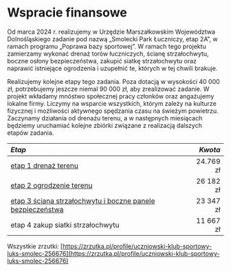 # Wspracie finansowe

Od marca 2024 r. realizujemy w Urzędzie Marszałkowskim Województwa Dolnośląskiego zadanie pod nazwą „Smolecki Park Łuczniczy, etap 2A”, w ramach programu „Poprawa bazy sportowej”. W ramach tego projektu zamierzamy wykonać drenaż torów łuczniczych, ścianę strzałochwytu, boczne osłony bezpieczeństwa, zakupić siatkę strzałochwytu oraz naprawić istniejące ogrodzenia i uzupełnić te, których w tej chwili brakuje. 

Realizujemy kolejne etapy tego zadania. Poza dotacją w wysokości 40 000 zł, potrzebujemy jeszcze niemal 90 000 zł, aby zrealizować zadanie. W projekt wkładamy mnóstwo społecznej pracy członków oraz angażujemy lokalne firmy. Liczymy na wsparcie wszystkich, którym zależy na kulturze fizycznej i możliwości aktywnego spędzania czasu na świeżym powietrzu. Zaczynamy działania od drenażu terenu, a w następnych miesiącach będziemy uruchamiać kolejne zbiórki związane z realizacją dalszych etapów zadania.


<center>

| ***Etap***      | ***Kwota*** |
| :---  | ---: |
| [etap 1 drenaż terenu](https://zrzutka.pl/2rgav8) | 24.769 zł    |
| [etap 2 ogrodzenie terenu](https://zrzutka.pl/2rw8cp) | 26 182 zł    |
| [etap 3 ściana strzałochwytu i boczne panele bezpieczeństwa](https://zrzutka.pl/2x5tsw) | 23 347 zł    |
| etap 4 zakup siatki strzałochwytu | 11 667 zł    |


</center>

Wszystkie zrzutki: [https://zrzutka.pl/profile/uczniowski-klub-sportowy-luks-smolec-256676](https://zrzutka.pl/profile/uczniowski-klub-sportowy-luks-smolec-256676)

